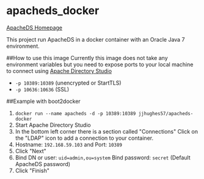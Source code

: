apacheds_docker
===============

[ApacheDS Homepage](http://directory.apache.org/apacheds/)

This project run ApacheDS in a docker container with an Oracle Java 7 environment. 


##How to use this image
Currently this image does not take any environment variables but you need to expose ports to your local machine to connect using [Apache Directory Studio](http://directory.apache.org/studio/)

* `-p 10389:10389`  (unencrypted or StartTLS)
* `-p 10636:10636`  (SSL)


##Example with boot2docker

1. `docker run --name apacheds -d -p 10389:10389 jjhughes57/apacheds-docker`
2. Start Apache Directory Studio 
3. In the bottom left corner there is a section called "Connections" Click on the "LDAP" icon to add a connection to your container. 
4. Hostname: `192.168.59.103` and Port: `10389`
5. Click "Next"
6. Bind DN or user: `uid=admin,ou=system` Bind password: `secret` (Default ApacheDS password)
7. Click "Finish"





